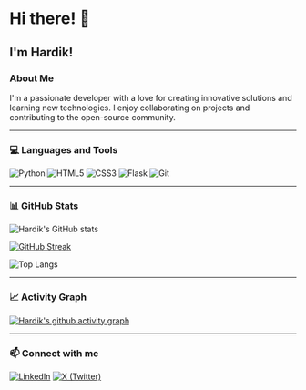 # Hi there! 👋

## I'm Hardik!

### About Me
I'm a passionate developer with a love for creating innovative solutions and learning new technologies. I enjoy collaborating on projects and contributing to the open-source community.


---

### 💻 Languages and Tools

![Python](https://img.shields.io/badge/Python-3776AB?style=for-the-badge&logo=python&logoColor=white)
![HTML5](https://img.shields.io/badge/HTML5-E34F26?style=for-the-badge&logo=html5&logoColor=white)
![CSS3](https://img.shields.io/badge/CSS3-1572B6?style=for-the-badge&logo=css3&logoColor=white)
![Flask](https://img.shields.io/badge/Flask-000000?style=for-the-badge&logo=flask&logoColor=white)
![Git](https://img.shields.io/badge/Git-F05032?style=for-the-badge&logo=git&logoColor=white)

---

### 📊 GitHub Stats

![Hardik's GitHub stats](https://github-readme-stats.vercel.app/api?username=hardikm1410&show_icons=true&theme=radical)

[![GitHub Streak](https://github-readme-streak-stats.herokuapp.com/?user=hardikm1410&theme=radical)](https://git.io/streak-stats)

![Top Langs](https://github-readme-stats.vercel.app/api/top-langs/?username=hardikm1410&layout=compact&theme=radical)

---

### 📈 Activity Graph

[![Hardik's github activity graph](https://github-readme-activity-graph.vercel.app/graph?username=hardikm1410&theme=react-dark)](https://github.com/hardikm1410)

---

### 📫 Connect with me


[![LinkedIn](https://img.shields.io/badge/LinkedIn-0A66C2?style=for-the-badge&logo=linkedin&logoColor=white)](https://www.linkedin.com/in/hardik-maniyar-319bb7326)
[![X (Twitter)](https://img.shields.io/badge/X-000000?style=for-the-badge&logo=x&logoColor=white)](https://twitter.com/HardikM14106)

